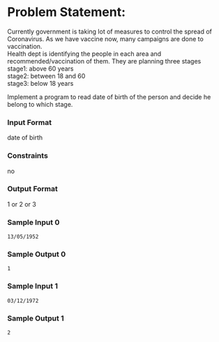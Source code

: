 # Problem Statement:

Currently government is taking lot of measures to control the spread of Coronavirus. As we have vaccine now, many campaigns are done to vaccination.<br>
Health dept is identifying the people in each area and recommended/vaccination of them. They are planning three stages<br>
stage1: above 60 years<br>
stage2: between 18 and 60<br>
stage3: below 18 years<br>

Implement a program to read date of birth of the person and decide he belong to which stage.

### Input Format

date of birth

### Constraints

no

### Output Format

1 or 2 or 3

### Sample Input 0
```
13/05/1952
```
### Sample Output 0
```
1
```
### Sample Input 1
```
03/12/1972
```
### Sample Output 1
```
2
```
